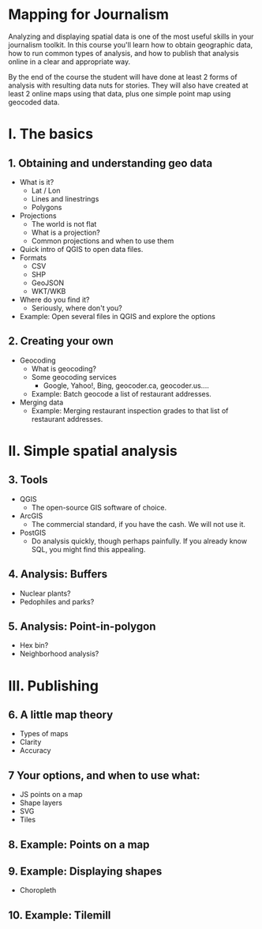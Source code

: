 Mapping for Journalism
===================================

Analyzing and displaying spatial data is one of the most useful skills in your 
journalism toolkit. In this course you'll learn how to obtain geographic data,
how to run common types of analysis, and how to publish that analysis online
in a clear and appropriate way.

By the end of the course the student will have done at least 2 forms of
analysis with resulting data nuts for stories. They will also have created at 
least 2 online maps using that data, plus one simple point map using geocoded 
data.

# I. The basics

## 1. Obtaining and understanding geo data

* What is it?
    * Lat / Lon
    * Lines and linestrings
    * Polygons
* Projections
    * The world is not flat
    * What is a projection?
    * Common projections and when to use them
* Quick intro of QGIS to open data files.
* Formats
    * CSV
    * SHP
    * GeoJSON
    * WKT/WKB
* Where do you find it?
    * Seriously, where don't you?
* Example: Open several files in QGIS and explore the options

## 2. Creating your own

* Geocoding
    * What is geocoding?
    * Some geocoding services
        * Google, Yahoo!, Bing, geocoder.ca, geocoder.us....
    * Example: Batch geocode a list of restaurant addresses.
* Merging data
    * Example: Merging restaurant inspection grades to that list of restaurant addresses.
    

# II. Simple spatial analysis

## 3. Tools

* QGIS
    * The open-source GIS software of choice.
* ArcGIS
    * The commercial standard, if you have the cash. We will not use it.
* PostGIS
    * Do analysis quickly, though perhaps painfully. If you already know SQL, you might find this appealing.

## 4. Analysis: Buffers

* Nuclear plants? 
* Pedophiles and parks? 

## 5. Analysis: Point-in-polygon

* Hex bin? 
* Neighborhood analysis?

# III. Publishing 

## 6. A little map theory

* Types of maps
* Clarity
* Accuracy

## 7 Your options, and when to use what:

* JS points on a map
* Shape layers
* SVG
* Tiles

## 8. Example: Points on a map

## 9. Example: Displaying shapes

* Choropleth

## 10. Example: Tilemill
